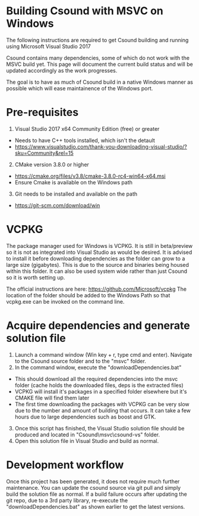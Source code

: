 # Building Csound with MSVC on Windows
The following instructions are required to get Csound building and running using Microsoft Visual Studio 2017

Csound contains many dependencies, some of which do not work with the MSVC build yet. This page will document the current build status and will be updated accordingly as the work progresses. 

The goal is to have as much of Csound build in a native Windows manner as possible which will ease maintainence of the Windows port.

# Pre-requisites
1. Visual Studio 2017 x64 Community Edition (free) or greater 
 * Needs to have C++ tools installed, which isn't the detault
 * https://www.visualstudio.com/thank-you-downloading-visual-studio/?sku=Community&rel=15
2. CMake version 3.8.0 or higher
 * https://cmake.org/files/v3.8/cmake-3.8.0-rc4-win64-x64.msi
 * Ensure Cmake is available on the Windows path
3. Git needs to be installed and available on the path
 * https://git-scm.com/download/win

# VCPKG 
The package manager used for Windows is VCPKG. It is still in beta/preview so it is not as integrated into Visual Studio as would be desired. It is advised to install it before downloading dependencies as the folder can grow to a large size (gigabytes). This is due to the source and binaries being housed within this folder. It can also be used system wide rather than just Csound so it is worth setting up.

The official instructions are here: https://github.com/Microsoft/vcpkg
The location of the folder should be added to the Windows Path so that vcpkg.exe can be invoked on the command line.

# Acquire dependencies and generate solution file
1. Launch a command window (Win key + r, type cmd and enter). Navigate to the Csound source folder and to the "msvc" folder.
2. In the command window, execute the "downloadDependencies.bat" 
 * This should download all the required dependencies into the msvc folder (cache holds the downloaded files, deps is the extracted files)
 * VCPKG will install it's packages in a specified folder elsewhere but it's CMAKE file will find them later
 * The first time downloading the packages with VCPKG can be very slow due to the number and amount of building that occurs. It can take a few hours due to large dependencies such as boost and GTK.
3. Once this script has finished, the Visual Studio solution file should be produced and located in "Csound\msvc\csound-vs" folder.
4. Open this solution file in Visual Studio and build as normal.

# Development workflow
Once this project has been generated, it does not require much further maintenance. You can update the csound source via git pull and simply build the solution file as normal. 
If a build failure occurs after updating the git repo, due to a 3rd party library, re-execute the "downloadDependencies.bat" as shown earlier to get the latest versions.